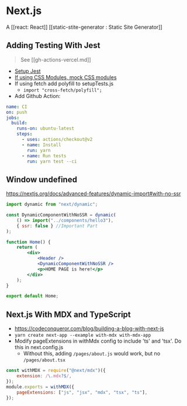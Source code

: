 # Next.js

A [[react: React]] [[static-stite-generator : Static Site Generator]]

## Adding Testing With Jest

> See [[gh-actions-vercel.md]]

- [Setup Jest](https://medium.com/frontend-digest/setting-up-testing-library-with-nextjs-a9702cbde32d)
- [If using CSS Modules, mock CSS modules](https://jestjs.io/docs/en/webpack#mocking-css-modules)
- If using fetch add polyfill to setupTests.js
  - `import "cross-fetch/polyfill";`
- Add Github Action:

```yml
name: CI
on: push
jobs:
  build:
    runs-on: ubuntu-latest
    steps:
      - uses: actions/checkout@v2
      - name: Install
        run: yarn
      - name: Run tests
        run: yarn test --ci
```

## Window undefined

https://nextjs.org/docs/advanced-features/dynamic-import#with-no-ssr

```jsx
import dynamic from "next/dynamic";

const DynamicComponentWithNoSSR = dynamic(
	() => import("../components/hello3"),
	{ ssr: false } //Important Part
);

function Home() {
	return (
		<div>
			<Header />
			<DynamicComponentWithNoSSR />
			<p>HOME PAGE is here!</p>
		</div>
	);
}

export default Home;
```

## Next.js With MDX and TypeScript

- https://codeconqueror.com/blog/building-a-blog-with-next-js
- `yarn create next-app --example with-mdx with-mdx-app`
- Modify pageExtensions in withMdx config to include 'ts' and 'tsx'. Do this in next.config.js
  - Without this, adding `/pages/about.js` would work, but no `/pages/about.tsx`

```js
const withMDX = require("@next/mdx")({
	extension: /\.mdx?$/,
});
module.exports = withMDX({
	pageExtensions: ["js", "jsx", "mdx", "tsx", "ts"],
});
```

[//begin]: # "Autogenerated link references for markdown compatibility"
[react]: react "React"
[static-stite-generator ]: static-stite-generator "Statice Site Generator(s)"
[//end]: # "Autogenerated link references"
